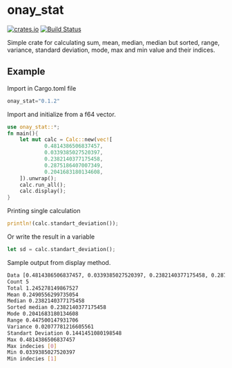 # onay_stat
[<img alt="crates.io" src="https://img.shields.io/badge/crates.io-v0.1.0-orange">](https://crates.io/crates/onay_stat/0.1.0)
<a href="https://actions-badge.atrox.dev/djakish/onay_stat/goto?ref=main"><img alt="Build Status" src="https://img.shields.io/endpoint.svg?url=https%3A%2F%2Factions-badge.atrox.dev%2Fdjakish%2Fonay_stat%2Fbadge%3Fref%3Dmain&style=flat" /></a>

Simple crate for calculating sum, mean, median, median but sorted, range, variance, standard deviation, mode, max and min value and their indices.  
## Example
Import in Cargo.toml file
```rust
onay_stat="0.1.2"
```
Import and initialize from a f64 vector.
```rust
use onay_stat::*;
fn main(){
    let mut calc = Calc::new(vec![
            0.4814386506837457,
            0.0339385027520397,
            0.2382140377175458,
            0.2875186407007349,
            0.2041683180134608,
    ]).unwrap();
    calc.run_all();
    calc.display();
}
```
Printing single calculation
```rust
println!(calc.standart_deviation());
```
Or write the result in a variable
```rust
let sd = calc.standart_deviation();
```
Sample output from display method.
```bash
Data [0.4814386506837457, 0.0339385027520397, 0.2382140377175458, 0.2875186407007349, 0.2041683180134608]
Count 5
Total 1.245278149867527
Mean 0.2490556299735054
Median 0.2382140377175458
Sorted median 0.2382140377175458
Mode 0.2041683180134608
Range 0.447500147931706
Variance 0.02077781216605561
Standart Deviation 0.1441451080198548
Max 0.4814386506837457
Max indecies [0]
Min 0.0339385027520397
Min indecies [1]
```

